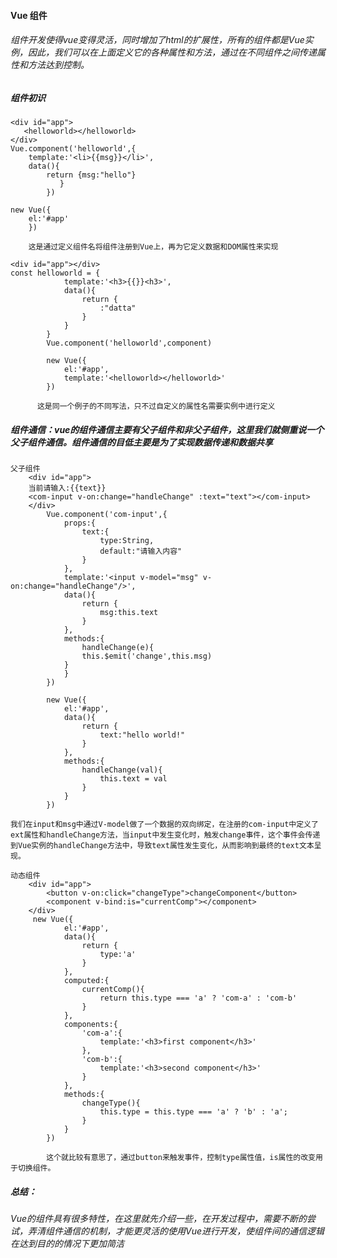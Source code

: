 #### Vue 组件
###### 组件开发使得vue变得灵活，同时增加了html的扩展性，所有的组件都是Vue实例，因此，我们可以在上面定义它的各种属性和方法，通过在不同组件之间传递属性和方法达到控制。


##### 组件初识
```
<div id="app">
   <helloworld></helloworld>
</div>
Vue.component('helloworld',{
	template:'<li>{{msg}}</li>',
	data(){
	    return {msg:"hello"}
	       }
	    })

new Vue({
	el:'#app'
	})
    
    这是通过定义组件名将组件注册到Vue上，再为它定义数据和DOM属性来实现
```
```    
<div id="app"></div>    
const helloworld = {
			template:'<h3>{{}}<h3>',
			data(){
				return {
					:"datta"
				}
			}
		}
		Vue.component('helloworld',component)

		new Vue({
			el:'#app',
			template:'<helloworld></helloworld>'
		})
        
      这是同一个例子的不同写法，只不过自定义的属性名需要实例中进行定义
```

##### 组件通信：vue的组件通信主要有父子组件和非父子组件，这里我们就侧重说一个父子组件通信。组件通信的目低主要是为了实现数据传递和数据共享
```
父子组件
    <div id="app">
	当前请输入:{{text}}
	<com-input v-on:change="handleChange" :text="text"></com-input>		
	</div>
		Vue.component('com-input',{
			props:{
				text:{
					type:String,
					default:"请输入内容"
				}
			},
			template:'<input v-model="msg" v-on:change="handleChange"/>',
			data(){
				return {
					msg:this.text
				}
			},
			methods:{
				handleChange(e){
				this.$emit('change',this.msg)
			}
			}
		})

		new Vue({
			el:'#app',
			data(){
				return {
					text:"hello world!"
				}
			},
			methods:{
				handleChange(val){
					this.text = val
				}
			}
		})

我们在input和msg中通过V-model做了一个数据的双向绑定，在注册的com-input中定义了ext属性和handleChange方法，当input中发生变化时，触发change事件，这个事件会传递到Vue实例的handleChange方法中，导致text属性发生变化，从而影响到最终的text文本呈现。
```

```
动态组件
    <div id="app">
		<button v-on:click="changeType">changeComponent</button>
		<component v-bind:is="currentComp"></component>
	</div>
     new Vue({
			el:'#app',
			data(){
				return {
					type:'a'
				}
			},
			computed:{
				currentComp(){
					return this.type === 'a' ? 'com-a' : 'com-b'
				}
			},
			components:{
				'com-a':{
					template:'<h3>first component</h3>'
				},
				'com-b':{
                    template:'<h3>second component</h3>'
				}
			},
			methods:{
				changeType(){
					this.type = this.type === 'a' ? 'b' : 'a';
				}
			}
		})
        
        这个就比较有意思了，通过button来触发事件，控制type属性值，is属性的改变用于切换组件。
```
##### 总结：
###### Vue的组件具有很多特性，在这里就先介绍一些，在开发过程中，需要不断的尝试，弄清组件通信的机制，才能更灵活的使用Vue进行开发，使组件间的通信逻辑在达到目的的情况下更加简洁




